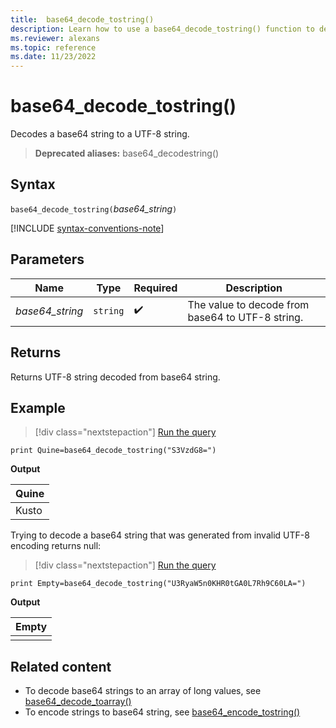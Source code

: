```yaml
---
title:  base64_decode_tostring()
description: Learn how to use a base64_decode_tostring() function to decode a base64 string into a UTF-8 string. 
ms.reviewer: alexans
ms.topic: reference
ms.date: 11/23/2022
---
```

# base64_decode_tostring()

Decodes a base64 string to a UTF-8 string.

> **Deprecated aliases:** base64_decodestring()

## Syntax

`base64_decode_tostring(`*base64_string*`)`

[!INCLUDE [syntax-conventions-note](../../includes/syntax-conventions-note.md)]

## Parameters

| Name | Type | Required | Description |
|--|--|--|--|
| *base64_string* | `string` |  :heavy_check_mark: | The value to decode from base64 to UTF-8 string. |

## Returns

Returns UTF-8 string decoded from base64 string.

## Example

> [!div class="nextstepaction"]
> <a href="https://dataexplorer.azure.com/clusters/help/databases/Samples?query=H4sIAAAAAAAAAysoyswrUQgszcxLtU1KLE41M4lPSU3OT0mNL8kvLgFKpmsoBRuHVaW4W9gqaQIAN0l1sy4AAAA=" target="_blank">Run the query</a>

```kusto
print Quine=base64_decode_tostring("S3VzdG8=")
```

**Output**

|Quine|
|-----|
|Kusto|

Trying to decode a base64 string that was generated from invalid UTF-8 encoding returns null:

> [!div class="nextstepaction"]
> <a href="https://dataexplorer.azure.com/clusters/help/databases/Samples?query=H4sIAAAAAAAAAysoyswrUXDNLSiptE1KLE41M4lPSU3OT0mNL8kvLgFKpmsohRoHVSaGm+YZeHsEGZS4Oxr4mAdlWDqbGfg42ippAgCBCpEtQgAAAA==" target="_blank">Run the query</a>

```kusto
print Empty=base64_decode_tostring("U3RyaW5n0KHR0tGA0L7Rh9C60LA=")
```

**Output**

|Empty|
|-----|
||

## Related content

* To decode base64 strings to an array of long values, see [base64_decode_toarray()](base64-decode-toarray-function.md)
* To encode strings to base64 string, see [base64_encode_tostring()](base64-encode-tostring-function.md)
